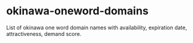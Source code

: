 # okinawa-oneword-domains
List of okinawa one word domain names with availability, expiration date, attractiveness, demand score.
